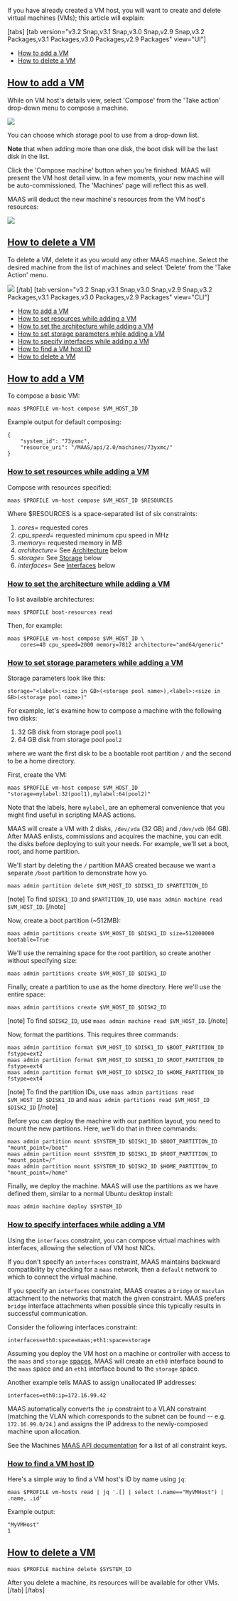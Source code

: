 If you have already created a VM host, you will want to create and delete virtual machines (VMs); this article will explain:

[tabs]
[tab version="v3.2 Snap,v3.1 Snap,v3.0 Snap,v2.9 Snap,v3.2 Packages,v3.1 Packages,v3.0 Packages,v2.9 Packages" view="UI"]
- [How to add a VM](#heading--add-vm-from-ui)
- [How to delete a VM](#heading--delete-a-machine)

<a href="#heading--add-vm-from-ui"><h2 id="heading--add-vm-from-ui">How to add a VM</h2></a>

While on VM host's details view, select 'Compose' from the 'Take action' drop-down menu to compose a machine.

<a href="https://discourse.maas.io/uploads/default/original/1X/937726bb839eefb28e9297e8f97bd48556c1014c.jpeg" target = "_blank"><img src="https://discourse.maas.io/uploads/default/original/1X/937726bb839eefb28e9297e8f97bd48556c1014c.jpeg"></a> 

You can choose which storage pool to use from a drop-down list. 

**Note** that when adding more than one disk, the boot disk will be the last disk in the list.

Click the 'Compose machine' button when you're finished. MAAS will present the VM host detail view. In a few moments, your new machine will be auto-commissioned. The 'Machines' page will reflect this as well.

MAAS will deduct the new machine's resources from the VM host's resources:

<a href="https://discourse.maas.io/uploads/default/original/1X/3b621ab0e7b4f6a86963d2b7c50b677b815956ab.jpeg" target = "_blank"><img src="https://discourse.maas.io/uploads/default/original/1X/3b621ab0e7b4f6a86963d2b7c50b677b815956ab.jpeg"></a> 

<a href="#heading--delete-a-machine"><h2 id="heading--delete-a-machine">How to delete a VM</h2></a>

To delete a VM, delete it as you would any other MAAS machine. Select the desired machine from the list of machines and select 'Delete' from the 'Take Action' menu.

<a href="https://discourse.maas.io/uploads/default/original/1X/34d3f5fcd8a86bfa827bab5383209ea9ca117f50.jpeg" target = "_blank"><img src="https://discourse.maas.io/uploads/default/original/1X/34d3f5fcd8a86bfa827bab5383209ea9ca117f50.jpeg"></a> 
[/tab]
[tab version="v3.2 Snap,v3.1 Snap,v3.0 Snap,v2.9 Snap,v3.2 Packages,v3.1 Packages,v3.0 Packages,v2.9 Packages" view="CLI"]
- [How to add a VM](#heading--adding-a-vm-from-the-cli)
- [How to set resources while adding a VM](#heading--set-resources)
- [How to set the architecture while adding a VM](#heading--architecture)
- [How to set storage parameters while adding a VM](#heading--storage)
- [How to specify interfaces while adding a VM](#heading--interfaces)
- [How to find a VM host ID](#heading--find-vm-host-ids)
- [How to delete a VM](#heading--delete-a-vm)

<a href="#heading--adding-a-vm-from-the-cli"><h2 id="heading--adding-a-vm-from-the-cli">How to add a VM</h2></a>

To compose a basic VM:

    maas $PROFILE vm-host compose $VM_HOST_ID

Example output for default composing:

    {
        "system_id": "73yxmc",
        "resource_uri": "/MAAS/api/2.0/machines/73yxmc/"
    }

<a href="#heading--set-resources"><h3 id="heading--set-resources">How to set resources while adding a VM</h3></a>

Compose with resources specified:

    maas $PROFILE vm-host compose $VM_HOST_ID $RESOURCES

Where $RESOURCES is a space-separated list of six constraints:

1. *cores=* requested cores
2. *cpu_speed=* requested minimum cpu speed in MHz
3. *memory=* requested memory in MB
4. *architecture=* See [Architecture](#heading--architecture) below 
5. *storage=* See [Storage](#heading--storage) below
6. *interfaces=* See [Interfaces](#heading--interfaces) below

<a href="#heading--architecture"><h3 id="heading--architecture">How to set the architecture while adding a VM</h3></a>

To list available architectures:

    maas $PROFILE boot-resources read

Then, for example:

    maas $PROFILE vm-host compose $VM_HOST_ID \
        cores=40 cpu_speed=2000 memory=7812 architecture="amd64/generic"

<a href="#heading--storage"><h3 id="heading--storage">How to set storage parameters while adding a VM</h3></a>


Storage parameters look like this:

    storage="<label>:<size in GB>(<storage pool name>),<label>:<size in GB>(<storage pool name>)"

For example, let's examine how to compose a machine with the following two disks:

1.   32 GB disk from storage pool `pool1`
2.   64 GB disk from storage pool `pool2`

where we want the first disk to be a bootable root partition `/` and the second to be a home directory.

First, create the VM:

    maas $PROFILE vm-host compose $VM_HOST_ID "storage=mylabel:32(pool1),mylabel:64(pool2)"

Note that the labels, here `mylabel`, are an ephemeral convenience that you might find useful in scripting MAAS actions.

MAAS will create a VM with 2 disks, `/dev/vda` (32 GB) and `/dev/vdb` (64 GB). After MAAS enlists, commissions and acquires the machine, you can edit the disks before deploying to suit your needs. For example, we'll set a boot, root, and home partition.

We'll start by deleting the `/` partition MAAS created because we want a separate `/boot` partition to demonstrate how yo.

    maas admin partition delete $VM_HOST_ID $DISK1_ID $PARTITION_ID

[note]
To find `$DISK1_ID` and `$PARTITION_ID`, use `maas admin machine read $VM_HOST_ID`.
[/note]

Now, create a boot partition (~512MB):

    maas admin partitions create $VM_HOST_ID $DISK1_ID size=512000000 bootable=True

We'll use the remaining space for the root partition, so create another without specifying size:

    maas admin partitions create $VM_HOST_ID $DISK1_ID

Finally, create a partition to use as the home directory. Here we'll use the entire space:

    maas admin partitions create $VM_HOST_ID $DISK2_ID

[note]
To find `$DISK2_ID`, use `maas admin machine read $VM_HOST_ID`.
[/note]

Now, format the partitions. This requires three commands:

    maas admin partition format $VM_HOST_ID $DISK1_ID $BOOT_PARTITION_ID fstype=ext2
    maas admin partition format $VM_HOST_ID $DISK1_ID $ROOT_PARTITION_ID fstype=ext4
    maas admin partition format $VM_HOST_ID $DISK2_ID $HOME_PARTITION_ID fstype=ext4

[note]
To find the partition IDs, use `maas admin partitions read $VM_HOST_ID $DISK1_ID` and `maas admin partitions read $VM_HOST_ID $DISK2_ID`
[/note]

Before you can deploy the machine with our partition layout, you need to mount the new partitions. Here, we'll do that in three commands:

    maas admin partition mount $SYSTEM_ID $DISK1_ID $BOOT_PARTITION_ID     "mount_point=/boot"
    maas admin partition mount $SYSTEM_ID $DISK1_ID $ROOT_PARTITION_ID "mount_point=/"
    maas admin partition mount $SYSTEM_ID $DISK2_ID $HOME_PARTITION_ID "mount_point=/home"

Finally, we deploy the machine. MAAS will use the partitions as we have defined them, similar to a normal Ubuntu desktop install:

    maas admin machine deploy $SYSTEM_ID

<a href="#heading--interfaces"><h3 id="heading--interfaces">How to specify interfaces while adding a VM</h3></a>

Using the `interfaces` constraint, you can compose virtual machines with interfaces, allowing the selection of VM host NICs.

If you don't specify an `interfaces` constraint, MAAS maintains backward compatibility by checking for a `maas` network, then a `default` network to which to connect the virtual machine.

If you specify an `interfaces` constraint, MAAS creates a `bridge` or `macvlan` attachment to the networks that match the given constraint. MAAS prefers `bridge` interface attachments when possible since this typically results in successful communication.

Consider the following interfaces constraint:

    interfaces=eth0:space=maas;eth1:space=storage

Assuming you deploy the VM host on a machine or controller with access to the `maas` and `storage` [spaces](/t/maas-concepts-and-terms-reference/5416#heading--spaces), MAAS will create an `eth0` interface bound to the `maas` space and an `eth1` interface bound to the `storage` space.

Another example tells MAAS to assign unallocated IP addresses:

    interfaces=eth0:ip=172.16.99.42

MAAS automatically converts the `ip` constraint to a VLAN constraint (matching the VLAN which corresponds to the subnet can be found -- e.g. `172.16.99.0/24`.) and assigns the IP address to the newly-composed machine upon allocation.

See the Machines [MAAS API documentation](https://maas.io/docs/api#machines) for a list of all constraint keys.

<a href="#heading--find-vm-host-ids"><h3 id="heading--find-vm-host-ids">How to find a VM host ID</h3></a>

Here's a simple way to find a VM host's ID by name using `jq`:

    maas $PROFILE vm-hosts read | jq '.[] | select (.name=="MyVMHost") | .name, .id'

Example output:

    "MyVMHost"
    1

<a href="#heading--delete-a-vm"><h2 id="heading--delete-a-vm">How to delete a VM</h2></a>

    maas $PROFILE machine delete $SYSTEM_ID

After you delete a machine, its resources will be available for other VMs.
[/tab]
[/tabs]
